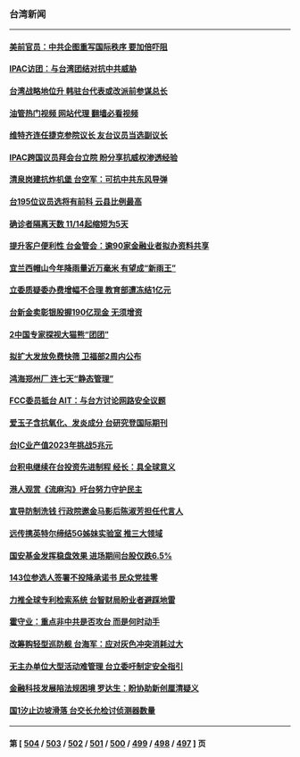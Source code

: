 ### 台湾新闻
---
#### [美前官员：中共企图重写国际秩序 要加倍吓阻](../../pages/ncid1349361/n13858655.md?11032045) 
#### [IPAC访团：与台湾团结对抗中共威胁](../../pages/ncid1349361/n13858618.md?11032045) 
#### [台湾战略地位升 韩驻台代表或改派前参谋总长](../../pages/ncid1349361/n13858456.md?11032045) 
#### [油管热门视频 网站代理 翻墙必看视频](http://132.145.103.77:81/youtube.html?11032045)
#### [维特齐连任捷克参院议长 友台议员当选副议长](../../pages/ncid1349361/n13858332.md?11032045) 
#### [IPAC跨国议员拜会台立院 盼分享抗威权渗透经验](../../pages/ncid1349361/n13857899.md?11032045) 
#### [清泉岗建抗炸机堡 台空军：可抗中共东风导弹](../../pages/ncid1349361/n13857912.md?11032045) 
#### [台195位议员选将有前科 云县比例最高](../../pages/ncid1349361/n13857927.md?11032045) 
#### [确诊者隔离天数 11/14起缩短为5天](../../pages/ncid1349361/n13858042.md?11032045) 
#### [提升客户便利性 台金管会：逾90家金融业者拟办资料共享](../../pages/ncid1349361/n13857988.md?11032045) 
#### [宜兰西帽山今年降雨量近万毫米 有望成“新雨王”](../../pages/ncid1349361/n13858040.md?11032045) 
#### [立委质疑委办费增幅不合理 教育部遭冻结1亿元](../../pages/ncid1349361/n13858041.md?11032045) 
#### [台新金卖彰银股握190亿现金 无须增资](../../pages/ncid1349361/n13857978.md?11032045) 
#### [2中国专家探视大猫熊“团团”](../../pages/ncid1349361/n13858046.md?11032045) 
#### [拟扩大发放免费快筛 卫福部2周内公布](../../pages/ncid1349361/n13858048.md?11032045) 
#### [鸿海郑州厂 连七天“静态管理”](../../pages/ncid1349361/n13857966.md?11032045) 
#### [FCC委员抵台 AIT：与台方讨论网路安全议题](../../pages/ncid1349361/n13857982.md?11032045) 
#### [爱玉子含抗氧化、发炎成分 台研究登国际期刊](../../pages/ncid1349361/n13858013.md?11032045) 
#### [台IC业产值2023年挑战5兆元](../../pages/ncid1349361/n13857963.md?11032045) 
#### [台积电继续在台投资先进制程 经长：具全球意义](../../pages/ncid1349361/n13857993.md?11032045) 
#### [港人观赏《流麻沟》吁台努力守护民主](../../pages/ncid1349361/n13857995.md?11032045) 
#### [宣导防制洗钱 行政院邀金马影后陈淑芳担任代言人](../../pages/ncid1349361/n13857987.md?11032045) 
#### [远传携英特尔缔结5G姊妹实验室 推三大领域](../../pages/ncid1349361/n13857986.md?11032045) 
#### [国安基金发挥稳盘效果 进场期间台股仅跌6.5%](../../pages/ncid1349361/n13857964.md?11032045) 
#### [143位参选人签署不投降承诺书 民众党挂零](../../pages/ncid1349361/n13857930.md?11032045) 
#### [力推全球专利检索系统 台智财局盼业者避踩地雷](../../pages/ncid1349361/n13857909.md?11032045) 
#### [霍守业：重点非中共是否攻台 而是何时动手](../../pages/ncid1349361/n13857911.md?11032045) 
#### [改筹购轻型巡防舰 台海军：应对灰色冲突消耗过大](../../pages/ncid1349361/n13857915.md?11032045) 
#### [无主办单位大型活动难管理 台立委吁制定安全指引](../../pages/ncid1349361/n13857918.md?11032045) 
#### [金融科技发展陷法规困境 罗达生：盼协助新创厘清疑义](../../pages/ncid1349361/n13857882.md?11032045) 
#### [国1汐止边坡滑落 台交长允检讨侦测器数量](../../pages/ncid1349361/n13857844.md?11032045) 

---
#### 第 [ [504](./504.md?11032045) / [503](./503.md?11032045) / [502](./502.md?11032045) / [501](./501.md?11032045) / [500](./500.md?11032045) / [499](./499.md?11032045) / [498](./498.md?11032045) / [497](./497.md?11032045) ] 页
